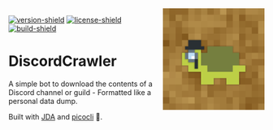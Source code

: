 [version-shield]: https://img.shields.io/github/v/release/TurtleException/DiscordCrawler?include_prereleases
[license-shield]: https://img.shields.io/github/license/TurtleException/DiscordCrawler
[build-shield]: https://img.shields.io/github/actions/workflow/status/TurtleException/DiscordCrawler/build.yaml

<img align="right" src=".github/DiscordCrawler.png" height="200" width="200">

[![version-shield]](https://github.com/TurtleException/DiscordCrawler/releases)
[![license-shield]](LICENSE)
[![build-shield]](https://github.com/TurtleException/DiscordCrawler/actions/workflows/build.yaml)

# DiscordCrawler
A simple bot to download the contents of a Discord channel or guild - Formatted like a personal data dump.

Built with [JDA](https://github.com/discord-jda/JDA) and [picocli](https://github.com/remkop/picocli) 💚.